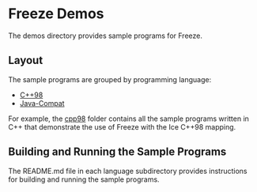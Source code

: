 # Freeze Demos

The demos directory provides sample programs for Freeze.

## Layout

The sample programs are grouped by programming language:
* [C++98](./cpp98)
* [Java-Compat](./java-compat)

For example, the [cpp98](./cpp98) folder contains all the sample programs
written in C++ that demonstrate the use of Freeze with the Ice C++98 mapping.

## Building and Running the Sample Programs

The README.md file in each language subdirectory provides instructions for
building and running the sample programs.
